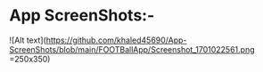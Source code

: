# App ScreenShots:-

![Alt text](https://github.com/khaled45690/App-ScreenShots/blob/main/FOOTBallApp/Screenshot_1701022561.png =250x350)

